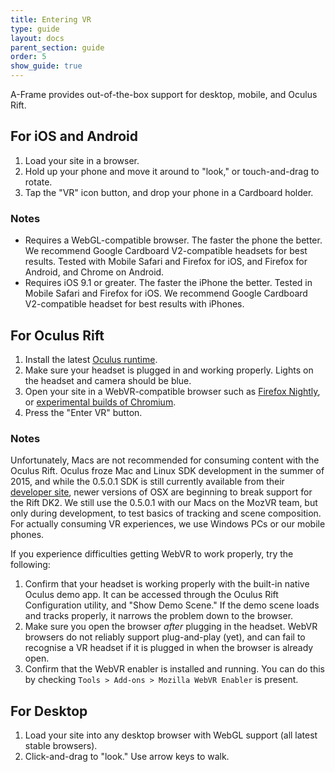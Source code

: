 ```yaml
---
title: Entering VR
type: guide
layout: docs
parent_section: guide
order: 5
show_guide: true
---
```


A-Frame provides out-of-the-box support for desktop, mobile, and Oculus Rift.

## For iOS and Android

1. Load your site in a browser.
2. Hold up your phone and move it around to "look," or touch-and-drag to rotate.
3. Tap the "VR" icon button, and drop your phone in a Cardboard holder.

### Notes

* Requires a WebGL-compatible browser. The faster the phone the better. We recommend Google Cardboard V2-compatible headsets for best results. Tested with Mobile Safari and Firefox for iOS, and Firefox for Android, and Chrome on Android.
* Requires iOS 9.1 or greater. The faster the iPhone the better. Tested in Mobile Safari and Firefox for iOS. We recommend Google Cardboard V2-compatible headset for best results with iPhones.

## For Oculus Rift

1. Install the latest [Oculus runtime](https://developer.oculus.com/downloads/).
2. Make sure your headset is plugged in and working properly. Lights on the headset and camera should be blue.
3. Open your site in a WebVR-compatible browser such as [Firefox Nightly](https://nightly.mozilla.org/), or [experimental builds of Chromium](https://drive.google.com/folderview?id=0BzudLt22BqGRbW9WTHMtOWMzNjQ&usp=sharing#list).
4. Press the "Enter VR" button.

### Notes

Unfortunately, Macs are not recommended for consuming content with the Oculus Rift. Oculus froze Mac and Linux SDK development in the summer of 2015, and while the 0.5.0.1 SDK is still currently available from their [developer site](https://developer.oculus.com/downloads/), newer versions of OSX are beginning to break support for the Rift DK2. We still use the 0.5.0.1 with our Macs on the MozVR team, but only during development, to test basics of tracking and scene composition. For actually consuming VR experiences, we use Windows PCs or our mobile phones.

If you experience difficulties getting WebVR to work properly, try the following:

1. Confirm that your headset is working properly with the built-in native Oculus demo app. It can be accessed through the Oculus Rift Configuration utility, and "Show Demo Scene." If the demo scene loads and tracks properly, it narrows the problem down to the browser.
2. Make sure you open the browser _after_ plugging in the headset. WebVR browsers do not reliably support plug-and-play (yet), and can fail to recognise a VR headset if it is plugged in when the browser is already open.
3. Confirm that the WebVR enabler is installed and running. You can do this by checking `Tools > Add-ons > Mozilla WebVR Enabler` is present.

## For Desktop

1. Load your site into any desktop browser with WebGL support (all latest stable browsers).
2. Click-and-drag to "look." Use arrow keys to walk.
